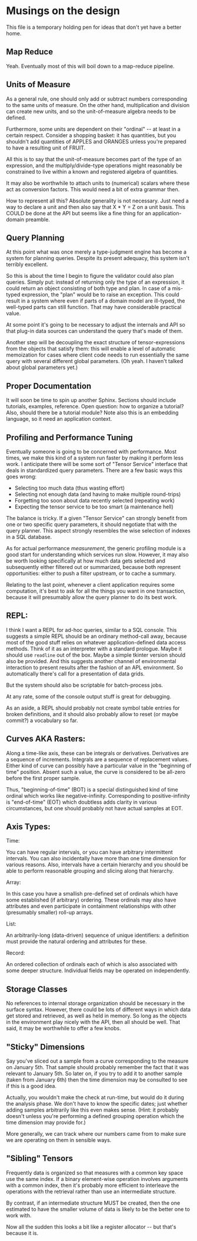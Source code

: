 # Musings on the design

This file is a temporary holding pen for ideas that don't yet have a better home.

## Map Reduce

Yeah. Eventually most of this will boil down to a map-reduce pipeline.

## Units of Measure

As a general rule, one should only add or subtract numbers corresponding to the same
units of measure. On the other hand, multiplication and division can create new units,
and so the unit-of-measure algebra needs to be defined.

Furthermore, some units are dependent on their "ordinal" -- at least in a certain respect.
Consider a shopping basket: it has quantities, but you shouldn't add quantities of APPLES
and ORANGES unless you're prepared to have a resulting unit of FRUIT.

All this is to say that the unit-of-measure becomes part of the type of an expression, and the
multiply/divide-type operations might reasonably be constrained to live within a known and
registered algebra of quantities.

It may also be worthwhile to attach units to (numerical) scalars where these act as conversion factors.
This would need a bit of extra grammar then.

How to represent all this? Absolute generality is not necessary. Just need a way to declare a unit
and then also say that X * Y = Z on a unit basis. This COULD be done at the API but seems like a
fine thing for an application-domain preamble. 

## Query Planning

At this point what was once merely a type-judgment engine has become a system for planning
queries. Despite its present adequacy, this system isn't terribly excellent.

So this is about the time I begin to figure the validator could also plan queries.
Simply put: instead of returning only the type of an expression, it could return
an object consisting of both type and plan. In case of a mis-typed expression, the
"plan" would be to raise an exception. This could result in a system where even
if parts of a domain model are ill-typed, the well-typed parts can still function.
That may have considerable practical value.

At some point it's going to be necessary to adjust the internals and API so that
plug-in data sources can understand the query that's made of them.

Another step will be decoupling the exact structure of tensor-expressions from the
objects that satisfy them: this will enable a level of automatic memoization for
cases where client code needs to run essentially the same query with several different
global parameters. (Oh yeah. I haven't talked about global parameters yet.)

## Proper Documentation

It will soon be time to spin up another Sphinx.
Sections should include tutorials, examples, reference.
Open question: how to organize a tutorial? Also, should there be a tutorial module?
Note also this is an embedding language, so it need an application context.

## Profiling and Performance Tuning

Eventually someone is going to be concerned with performance. Most times,
we make this kind of a system run faster by making it perform less work.
I anticipate there will be some sort of "Tensor Service" interface
that deals in standardized query parameters. There are a few basic ways
this goes wrong:

* Selecting too much data (thus wasting effort)
* Selecting not enough data (and having to make multiple round-trips)
* Forgetting too soon about data recently selected (repeating work)
* Expecting the tensor service to be too smart (a maintenance hell)

The balance is tricky. If a given "Tensor Service" can strongly benefit
from one or two specific query parameters, it should negotiate that with
the query planner. This aspect strongly resembles the wise selection of
indexes in a SQL database.

As for actual performance *measurement*, the generic profiling module
is a good start for understanding which services run slow. However,
it may also be worth looking specifically at how much data gets selected
and subsequently either filtered out or summarized, because both represent
opportunities: either to push a filter upstream, or to cache a summary.

Relating to the last point, whenever a client application requires some
computation, it's best to ask for all the things you want in one transaction,
because it will presumably allow the query planner to do its best work.

## REPL:

I think I want a REPL for ad-hoc queries, similar to a SQL console.
This suggests a simple REPL should be an ordinary method-call away,
because most of the good stuff relies on whatever application-defined
data access methods. Think of it as an interpreter with a standard prologue.
Maybe it should use `readline` out of the box. Maybe a simple tkinter version
should also be provided. And this suggests another channel of environmental
interaction to present results after the fashion of an APL environment.
So automatically there's call for a presentation of data grids.

But the system should also be scriptable for batch-process jobs.

At any rate, some of the console output stuff is great for debugging.

As an aside, a REPL should probably not create symbol table entries for broken definitions,
and it should also probably allow to reset (or maybe commit?) a vocabulary so far.


## Curves AKA Rasters:

Along a time-like axis, these can be integrals or derivatives.
Derivatives are a sequence of increments. Integrals are a sequence of replacement values.
Either kind of curve can possibly have a particular value in the "beginning of time" position.
Absent such a value, the curve is considered to be all-zero before the first proper sample.

Thus, "beginning-of-time" (BOT) is a special distinguished kind of time ordinal which works like
negative-infinity. Corresponding to positive-infinity is "end-of-time" (EOT) which doubtless
adds clarity in various circumstances, but one should probably not have actual samples at EOT.


## Axis Types:

Time:

You can have regular intervals, or you can have arbitrary intermittent intervals.
You can also incidentally have more than one time dimension for various reasons.
Also, intervals have a certain hierarchy and you should be able to perform reasonable
grouping and slicing along that hierarchy. 

Array:

In this case you have a smallish pre-defined set of ordinals which have some established
(if arbitrary) ordering. These ordinals may also have attributes and even participate in
containment relationships with other (presumably smaller) roll-up arrays.

List:

An arbitrarily-long (data-driven) sequence of unique identifiers: a definition must provide
the natural ordering and attributes for these.

Record:

An ordered collection of ordinals each of which is also associated with some deeper structure.
Individual fields may be operated on independently.

## Storage Classes

No references to internal storage organization should be necessary in the surface syntax. 
However, there could be lots of different ways in which data get stored and retrieved, as
well as held in memory. So long as the objects in the environment play nicely with the API,
then all should be well. That said, it may be worthwhile to offer a few knobs.

## "Sticky" Dimensions

Say you've sliced out a sample from a curve corresponding to the measure on January 5th.
That sample should probably remember the fact that it was relevant to January 5th.
So later on, if you try to add it to another sample (taken from January 6th) then the time
dimension may be consulted to see if this is a good idea.

Actually, you wouldn't make the check at run-time, but would do it during the analysis phase.
We don't have to know the specific dates; just whether adding samples arbitrarily like this
even makes sense. (Hint: it probably doesn't unless you're performing a defined grouping
operation which the time dimension may provide for.)

More generally, we can track where our numbers came from to make sure we are operating on
them in sensible ways.

## "Sibling" Tensors

Frequently data is organized so that measures with a common key space use the same index.
If a binary element-wise operation involves arguments with a common index, then it's
probably more efficient to interleave the operations with the retrieval rather than use
an intermediate structure.

By contrast, if an intermediate structure MUST be created, then the one estimated to have
the smaller volume of data is likely to be the better one to work with.

Now all the sudden this looks a bit like a register allocator -- but that's because it is.
